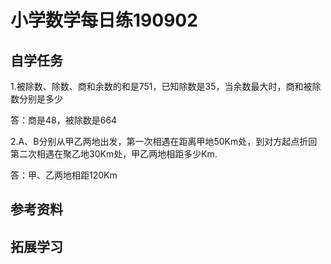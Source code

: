 # 小学数学每日练190902

## 自学任务

1.被除数、除数、商和余数的和是751，已知除数是35，当余数最大时，商和被除数分别是多少



答：商是48，被除数是664

2.A、B分别从甲乙两地出发，第一次相遇在距离甲地50Km处，到对方起点折回第二次相遇在聚乙地30Km处，甲乙两地相距多少Km.



答：甲、乙两地相距120Km

## 参考资料



## 拓展学习
